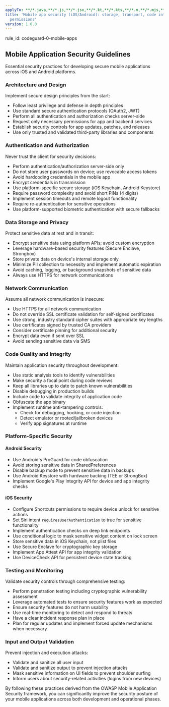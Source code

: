```yaml
---
applyTo: **/*.java,**/*.js,**/*.jsx,**/*.kt,**/*.kts,**/*.m,**/*.mjs,**/*.pl,**/*.pm,**/*.swift,**/*.wsdl,**/*.xml,**/*.xsd,**/*.xslt
title: 'Mobile app security (iOS/Android): storage, transport, code integrity, biometrics,
  permissions'
version: 1.0.0
---
```


rule_id: codeguard-0-mobile-apps

## Mobile Application Security Guidelines

Essential security practices for developing secure mobile applications across iOS and Android platforms.

### Architecture and Design

Implement secure design principles from the start:
- Follow least privilege and defense in depth principles
- Use standard secure authentication protocols (OAuth2, JWT)
- Perform all authentication and authorization checks server-side
- Request only necessary permissions for app and backend services
- Establish security controls for app updates, patches, and releases
- Use only trusted and validated third-party libraries and components

### Authentication and Authorization

Never trust the client for security decisions:
- Perform authentication/authorization server-side only
- Do not store user passwords on device; use revocable access tokens
- Avoid hardcoding credentials in the mobile app
- Encrypt credentials in transmission
- Use platform-specific secure storage (iOS Keychain, Android Keystore)
- Require password complexity and avoid short PINs (4 digits)
- Implement session timeouts and remote logout functionality
- Require re-authentication for sensitive operations
- Use platform-supported biometric authentication with secure fallbacks

### Data Storage and Privacy

Protect sensitive data at rest and in transit:
- Encrypt sensitive data using platform APIs; avoid custom encryption
- Leverage hardware-based security features (Secure Enclave, Strongbox)
- Store private data on device's internal storage only
- Minimize PII collection to necessity and implement automatic expiration
- Avoid caching, logging, or background snapshots of sensitive data
- Always use HTTPS for network communications

### Network Communication

Assume all network communication is insecure:
- Use HTTPS for all network communication
- Do not override SSL certificate validation for self-signed certificates
- Use strong, industry standard cipher suites with appropriate key lengths
- Use certificates signed by trusted CA providers
- Consider certificate pinning for additional security
- Encrypt data even if sent over SSL
- Avoid sending sensitive data via SMS

### Code Quality and Integrity

Maintain application security throughout development:
- Use static analysis tools to identify vulnerabilities
- Make security a focal point during code reviews
- Keep all libraries up to date to patch known vulnerabilities
- Disable debugging in production builds
- Include code to validate integrity of application code
- Obfuscate the app binary
- Implement runtime anti-tampering controls:
  - Check for debugging, hooking, or code injection
  - Detect emulator or rooted/jailbroken devices
  - Verify app signatures at runtime

### Platform-Specific Security

#### Android Security
- Use Android's ProGuard for code obfuscation
- Avoid storing sensitive data in SharedPreferences
- Disable backup mode to prevent sensitive data in backups
- Use Android Keystore with hardware backing (TEE or StrongBox)
- Implement Google's Play Integrity API for device and app integrity checks

#### iOS Security
- Configure Shortcuts permissions to require device unlock for sensitive actions
- Set Siri intent `requiresUserAuthentication` to true for sensitive functionality
- Implement authentication checks on deep link endpoints
- Use conditional logic to mask sensitive widget content on lock screen
- Store sensitive data in iOS Keychain, not plist files
- Use Secure Enclave for cryptographic key storage
- Implement App Attest API for app integrity validation
- Use DeviceCheck API for persistent device state tracking

### Testing and Monitoring

Validate security controls through comprehensive testing:
- Perform penetration testing including cryptographic vulnerability assessment
- Leverage automated tests to ensure security features work as expected
- Ensure security features do not harm usability
- Use real-time monitoring to detect and respond to threats
- Have a clear incident response plan in place
- Plan for regular updates and implement forced update mechanisms when necessary

### Input and Output Validation

Prevent injection and execution attacks:
- Validate and sanitize all user input
- Validate and sanitize output to prevent injection attacks
- Mask sensitive information on UI fields to prevent shoulder surfing
- Inform users about security-related activities (logins from new devices)

By following these practices derived from the OWASP Mobile Application Security framework, you can significantly improve the security posture of your mobile applications across both development and operational phases.

